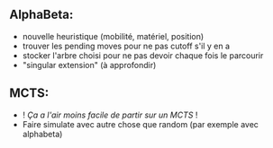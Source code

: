 **AlphaBeta:**
-
- nouvelle heuristique (mobilité, matériel, position)
- trouver les pending moves pour ne pas cutoff s'il y en a
- stocker l'arbre choisi pour ne pas devoir chaque fois le parcourir
- "singular extension" (à approfondir)

**MCTS:**
-
- ! *Ça a l'air moins facile de partir sur un MCTS* !
- Faire simulate avec autre chose que random (par exemple avec alphabeta)
